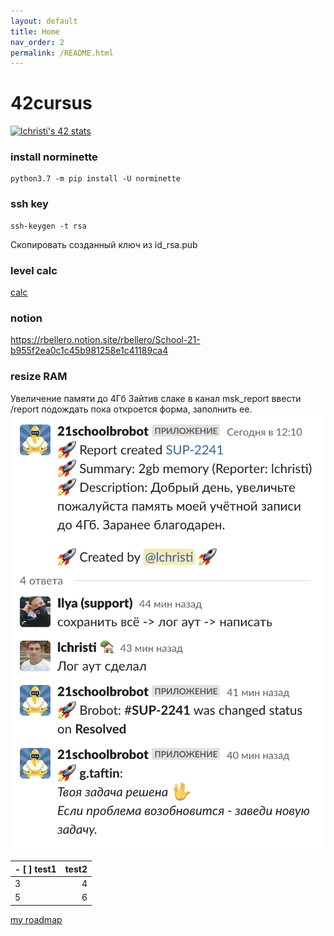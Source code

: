 ```yaml
---
layout: default
title: Home
nav_order: 2
permalink: /README.html
---
```


# 42cursus  
[![lchristi's 42 stats](https://badge42.herokuapp.com/api/stats/lchristi)](https://profile.intra.42.fr/users/lchristi)
  
### install norminette
```
python3.7 -m pip install -U norminette
```
### ssh key   
```
ssh-keygen -t rsa
```
Скопировать созданный ключ из id_rsa.pub
### level calc
[calc](https://42.tbailleu.dev/)

### notion
https://rbellero.notion.site/rbellero/School-21-b955f2ea0c1c45b981258e1c41189ca4  

### resize RAM

Увеличение памяти до 4Гб
Зайтив слаке в канал msk_report ввести /report подождать пока откроется форма, заполнить ее.  
![mas_report](https://github.com/aposipov/42cursus/blob/main/Screen%20Shot%202022-02-24%20at%2012.57.31%20PM.png)
  
  
|- [ ] test1 |test2    |  
|-----|-----:|    
|3|4|
|5|6|

[my roadmap](./roadmap/roadmap.html)
